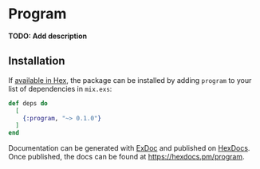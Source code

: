 # Program

**TODO: Add description**

## Installation

If [available in Hex](https://hex.pm/docs/publish), the package can be installed
by adding `program` to your list of dependencies in `mix.exs`:

```elixir
def deps do
  [
    {:program, "~> 0.1.0"}
  ]
end
```

Documentation can be generated with [ExDoc](https://github.com/elixir-lang/ex_doc)
and published on [HexDocs](https://hexdocs.pm). Once published, the docs can
be found at <https://hexdocs.pm/program>.

